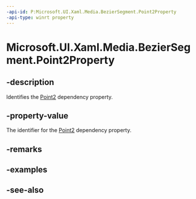 ```yaml
---
-api-id: P:Microsoft.UI.Xaml.Media.BezierSegment.Point2Property
-api-type: winrt property
---
```


<!-- Property syntax
public Windows.UI.Xaml.DependencyProperty Point2Property { get; }
-->

# Microsoft.UI.Xaml.Media.BezierSegment.Point2Property

## -description
Identifies the [Point2](beziersegment_point2.md) dependency property.

## -property-value
The identifier for the [Point2](beziersegment_point2.md) dependency property.

## -remarks

## -examples

## -see-also
